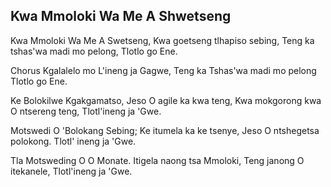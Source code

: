 ## Kwa Mmoloki Wa Me A Shwetseng

Kwa Mmoloki Wa Me A Swetseng,
Kwa goetseng tlhapiso sebing,
Teng ka tshas'wa madi mo pelong,
Tlotlo go Ene.

Chorus
Kgalalelo mo L'ineng ja Gagwe,
Teng ka Tshas'wa madi mo pelong
Tlotlo go Ene.

Ke Bolokilwe Kgakgamatso,
Jeso O agile ka kwa teng,
Kwa mokgorong kwa O ntsereng teng,
Tlotl'ineng ja 'Gwe.

Motswedi O 'Bolokang Sebing;
Ke itumela ka ke tsenye,
Jeso O ntshegetsa polokong.
Tlotl' ineng ja 'Gwe.

Tla Motsweding O O Monate.
Itigela naong tsa Mmoloki,
Teng janong O itekanele,
Tlotl'ineng ja 'Gwe.

